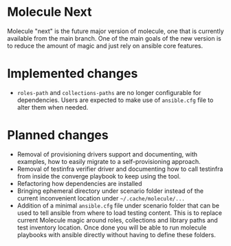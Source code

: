 # Molecule Next

Molecule "next" is the future major version of molecule, one that is currently
available from the main branch. One of the main goals of the new version is to
reduce the amount of magic and just rely on ansible core features.

# Implemented changes

- `roles-path` and `collections-paths` are no longer configurable for
  dependencies. Users are expected to make use of `ansible.cfg` file to
  alter them when needed.

# Planned changes

- Removal of provisioning drivers support and documenting, with examples, how to easily migrate to a self-provisioning approach.
- Removal of testinfra verifier driver and documenting how to call testinfra from inside the converge playbook to keep using the tool.
- Refactoring how dependencies are installed
- Bringing ephemeral directory under scenario folder instead of the current
  inconvenient location under `~/.cache/molecule/...`
- Addition of a minimal `ansible.cfg` file under scenario folder that can
  be used to tell ansible from where to load testing content. This is to replace
  current Molecule magic around roles, collections and library paths and
  test inventory location. Once done you will be able to run molecule playbooks with ansible directly without
  having to define these folders.
